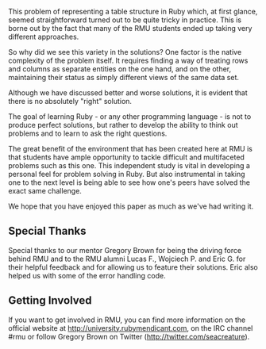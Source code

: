 This problem of representing a table structure in Ruby which, at first glance, seemed straightforward turned out to be quite tricky in practice. This is borne out by the fact that many of the RMU students ended up taking very different approaches.

So why did we see this variety in the solutions? One factor is the native complexity of the problem itself. It requires finding a way of treating rows and columns as separate entities on the one hand, and on the other, maintaining their status as simply different views of the same data set.
 
Although we have discussed better and worse solutions, it is evident that there is no absolutely "right" solution. 

The goal of learning Ruby - or any other programming language - is not to produce perfect solutions, but rather to develop the ability to think out problems and to learn to ask the right questions.

The great benefit of the environment that has been created here at RMU is that students have ample opportunity to tackle difficult and multifaceted problems such as this one. This independent study is vital in developing a personal feel for problem solving in Ruby. But also instrumental in taking one to the next level is being able to see how one's peers have solved the exact same challenge.

We hope that you have enjoyed this paper as much as we've had writing it.

Special Thanks
----------------------

Special thanks to our mentor Gregory Brown for being the driving force behind RMU and to the RMU alumni Lucas F., Wojciech P. and Eric G. for their helpful feedback and for allowing us to feature their solutions. Eric also helped us with some of the error handling code.

Getting Involved
----------------------

If you want to get involved in RMU, you can find more information on the official website at http://university.rubymendicant.com, on the IRC channel #rmu or follow Gregory Brown on Twitter (http://twitter.com/seacreature).  